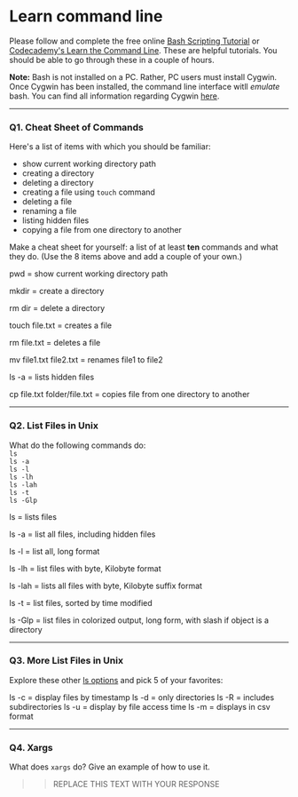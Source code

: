 # Learn command line

Please follow and complete the free online [Bash Scripting Tutorial](https://ryanstutorials.net/bash-scripting-tutorial/) or [Codecademy's Learn the Command Line](https://www.codecademy.com/learn/learn-the-command-line). These are helpful tutorials. You should be able to go through these in a couple of hours.

**Note:** Bash is not installed on a PC. Rather, PC users must install Cygwin. Once Cygwin has been installed, the command line interface witll _emulate_ bash. You can find all information regarding Cygwin [here](https://www.cygwin.com/).

---

### Q1.  Cheat Sheet of Commands  

Here's a list of items with which you should be familiar:  
* show current working directory path
* creating a directory
* deleting a directory
* creating a file using `touch` command
* deleting a file
* renaming a file
* listing hidden files
* copying a file from one directory to another

Make a cheat sheet for yourself: a list of at least **ten** commands and what they do.  (Use the 8 items above and add a couple of your own.)  

pwd = show current working directory path 

mkdir = create a directory 

rm dir = delete a directory 

touch file.txt = creates a file 

rm file.txt = deletes a file

mv file1.txt file2.txt = renames file1 to file2 

ls -a = lists hidden files 

cp file.txt folder/file.txt = copies file from one directory to another 

---

### Q2.  List Files in Unix   

What do the following commands do:  
`ls`  
`ls -a`  
`ls -l`  
`ls -lh`  
`ls -lah`  
`ls -t`  
`ls -Glp`  

ls = lists files 

ls -a = list all files, including hidden files 

ls -l = list all, long format 

ls -lh = list files with byte, Kilobyte format 

ls -lah =  lists all files with byte, Kilobyte suffix format 

ls -t = list files, sorted by time modified 

ls -Glp = list files in colorized output, long form, with slash if object is a directory 

---

### Q3.  More List Files in Unix  

Explore these other [ls options](http://www.techonthenet.com/unix/basic/ls.php) and pick 5 of your favorites:

ls -c = display files by timestamp 
ls -d = only directories 
ls -R = includes subdirectories 
ls -u = display by file access time 
ls -m = displays in csv format

---

### Q4.  Xargs   

What does `xargs` do? Give an example of how to use it.

> > REPLACE THIS TEXT WITH YOUR RESPONSE

 

